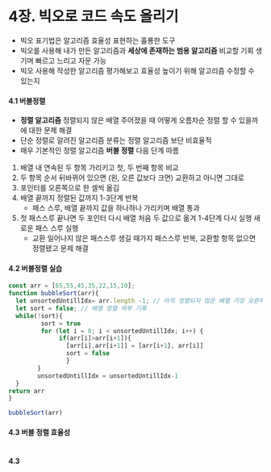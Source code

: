 # 4장. 빅오로 코드 속도 올리기
- 빅오 표기법은 알고리즘 효율성 표현하는 휼룡한 도구
- 빅오를 사용해 내가 만든 알고리즘과 **세상에 존재하는 범용 알고리즘** 비교할 기회 생기며 빠르고 느리고 자문 가능
- 빅오 사용해 작성한 알고리즘 평가해보고 효율성 높이기 위해 알고리즘 수정할 수 있는지

#### 4.1 버블정렬
- **정렬 알고리즘** 정렬되지 않은 배열 주어졌을 때 어떻게 오름차순 정렬 할 수 있을까에 대한 문제 해결
- 단순 정렬로 알려진 알고리즘 분류는 정렬 알고리즘 보단 비효율적
- 매우 기본적인 정렬 알고리즘 **버블 정렬** 다음 단계 따름

1. 배열 내 연속된 두 항목 가리키고 첫, 두 번째 항목 비교
2. 두 항목 순서 뒤바뀌어 있으면 (왼, 오른 값보다 크면) 교환하고 아니면 그대로
3. 포인터를 오른쪽으로 한 셀씩 옮김
4. 배열 끝까지 정렬된 값까지 1-3단계 반복
    - 패스 스루, 배열 끝까지 값을 하나하나 가리키며 배열 통과
5. 첫 패스스루 끝나면 두 포인터 다시 배열 처음 두 값으로 옮겨 1-4단계 다시 실행 새로운 패스 스루 실행
    - 교환 일어나지 않은 패스스루 생길 때가지 패스스루 반복, 교환할 항목 없으면 정렬됐고 문제 해결


#### 4.2 버블정렬 실습

```js
const arr = [65,55,45,35,22,15,10];
function bubbleSort(arr){
  let unsortedUntillIdx= arr.length -1; // 아직 정렬되지 않은 배열 가장 오른쪽 인덱스
  let sort = false; // 배열 정렬 여부 기록
  while(!sort){
         sort = true
         for (let i = 0; i < unsortedUntillIdx; i++) {
              if(arr[i]>arr[i+1]){
                [arr[i],arr[i+1]] = [arr[i+1], arr[i]]
                sort = false
                } 
        }
        unsortedUntillIdx = unsortedUntillIdx-1
  }
return arr
}

bubbleSort(arr)
```

#### 4.3 버블 정렬 효율성
#

#### 4.3
